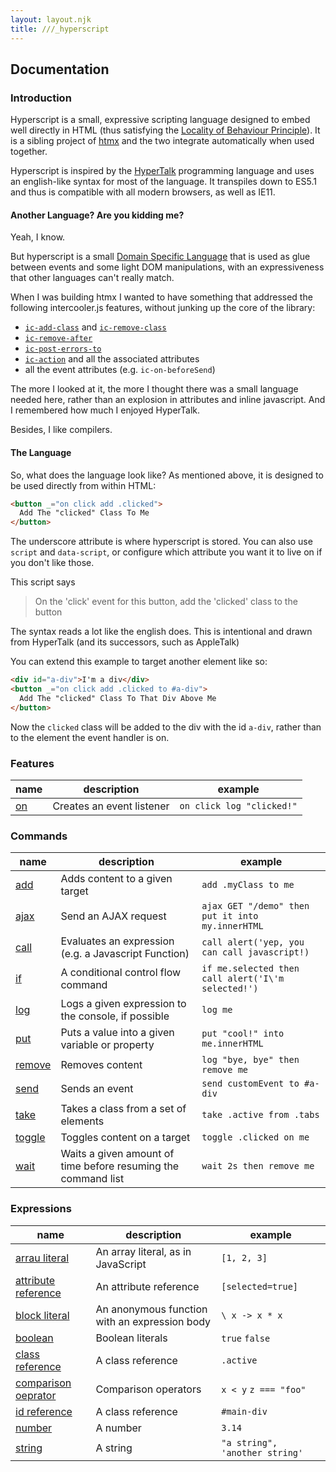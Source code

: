 ```yaml
---
layout: layout.njk
title: ///_hyperscript
---
```


## Documentation

### Introduction

Hyperscript is a small, expressive scripting language designed to embed well directly in HTML (thus satisfying the
[Locality of Behaviour Principle](https://htmx.org/locality-of-behaviour/)). It is a sibling project of [htmx](https://htmx.org)
and the two integrate automatically when used together.

Hyperscript is inspired by the [HyperTalk](https://hypercard.org/HyperTalk%20Reference%202.4.pdf) programming language
and uses an english-like syntax for most of the language.  It transpiles down to ES5.1 and thus is compatible with
all modern browsers, as well as IE11.

#### Another Language?  Are you kidding me?

Yeah, I know.  

But hyperscript is a small [Domain Specific Language](https://en.wikipedia.org/wiki/Domain-specific_language)
that is used as glue between events and some light DOM manipulations, with an expressiveness that other languages
can't really match.

When I was building htmx I wanted to have something that addressed the following intercooler.js features, without 
junking up the core of the library:

* [`ic-add-class`](http://intercoolerjs.org/attributes/ic-add-class.html) and [`ic-remove-class`](http://intercoolerjs.org/attributes/ic-remove-class.html)
* [`ic-remove-after`](http://intercoolerjs.org/attributes/ic-remove-after.html)
* [`ic-post-errors-to`](http://intercoolerjs.org/attributes/ic-post-errors-to.html)
* [`ic-action`](http://intercoolerjs.org/attributes/ic-action.html) and all the associated attributes
* all the event attributes (e.g. `ic-on-beforeSend`)

The more I looked at it, the more I thought there was a small language needed here, rather than an explosion in attributes
and inline javascript.  And I remembered how much I enjoyed HyperTalk.

Besides, I like compilers.

#### The Language

So, what does the language look like?  As mentioned above, it is designed to be used directly from within HTML:

```html
<button _="on click add .clicked">
  Add The "clicked" Class To Me
</button>
```

The underscore attribute is where hyperscript is stored.  You can also use `script` and `data-script`, or configure
which attribute you want it to live on if you don't like those.

This script says 

> On the 'click' event for this button, add the 'clicked' class to the button

The syntax reads a lot like the english does.  This is intentional and drawn from HyperTalk (and its successors, such 
as AppleTalk)

You can extend this example to target another element like so:

```html
<div id="a-div">I'm a div</div>
<button _="on click add .clicked to #a-div">
  Add The "clicked" Class To That Div Above Me
</button>
```

Now the `clicked` class will be added to the div with the id `a-div`, rather than to the element the event handler is
on.

### Features

|  name | description | example
|-------|-------------|---------
| [on](/features/on) | Creates an event listener | `on click log "clicked!"`

### Commands

|  name | description | example
|-------|-------------|---------
| [add](/commands/add) | Adds content to a given target | `add .myClass to me`
| [ajax](/commands/ajax) | Send an AJAX request | `ajax GET "/demo" then put it into my.innerHTML`
| [call](/commands/call) | Evaluates an expression (e.g. a Javascript Function) | `call alert('yep, you can call javascript!)`
| [if](/commands/if) | A conditional control flow command | `if me.selected then call alert('I\'m selected!')`
| [log](/commands/log) | Logs a given expression to the console, if possible | `log me`
| [put](/commands/put) | Puts a value into a given variable or property| `put "cool!" into me.innerHTML`
| [remove](/commands/remove) | Removes content | `log "bye, bye" then remove me`
| [send](/commands/send) | Sends an event | `send customEvent to #a-div`
| [take](/commands/take) | Takes a class from a set of elements | `take .active from .tabs`
| [toggle](/commands/toggle) | Toggles content on a target | `toggle .clicked on me`
| [wait](/commands/wait) | Waits a given amount of time before resuming the command list | `wait 2s then remove me`

### Expressions

|  name | description | example
|-------|-------------|---------
| [arrau literal](/expressions/array-literal) | An array literal, as in JavaScript | `[1, 2, 3]`
| [attribute reference](/expressions/attribute-reference) | An attribute reference | `[selected=true]`
| [block literal](/expressions/block-literal) | An anonymous function with an expression body | `\ x -> x * x`
| [boolean](/expressions/boolean) | Boolean literals | `true` `false`
| [class reference](/expressions/class-reference) | A class reference | `.active`
| [comparison oeprator](/expressions/comparison-operator) | Comparison operators | `x < y` `z === "foo"`
| [id reference](/expressions/id-reference) | A class reference | `#main-div`
| [number](/expressions/number) | A number | `3.14`
| [string](/expressions/string) | A string | `"a string", 'another string'`
